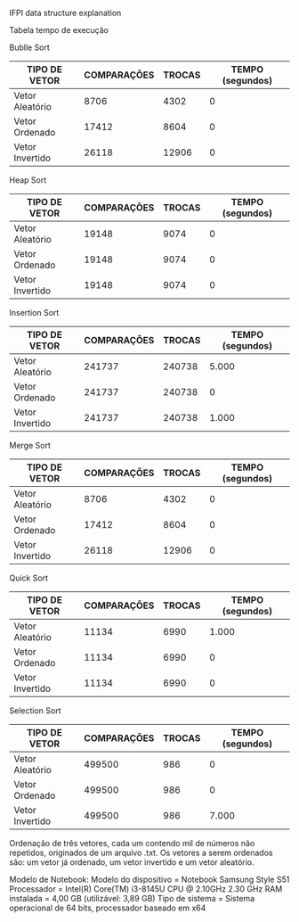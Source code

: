 IFPI data structure explanation

Tabela tempo de execução

Bublle Sort

| TIPO DE VETOR   | COMPARAÇÕES | TROCAS | TEMPO (segundos) |
|------------------|--------------|--------|-------------------|
| Vetor Aleatório  | 8706         | 4302   | 0                 |
| Vetor Ordenado   | 17412        | 8604   | 0                 |
| Vetor Invertido  | 26118        | 12906  | 0                 |

Heap Sort

| TIPO DE VETOR   | COMPARAÇÕES | TROCAS | TEMPO (segundos) |
|------------------|--------------|--------|-------------------|
| Vetor Aleatório  | 19148        | 9074   | 0                 |
| Vetor Ordenado   | 19148        | 9074   | 0                 |
| Vetor Invertido  | 19148        | 9074   | 0                 |

Insertion Sort

| TIPO DE VETOR   | COMPARAÇÕES | TROCAS  | TEMPO (segundos) |
|------------------|--------------|---------|-------------------|
| Vetor Aleatório  | 241737       | 240738  | 5.000             |
| Vetor Ordenado   | 241737       | 240738  | 0                 |
| Vetor Invertido  | 241737       | 240738  | 1.000             |

Merge Sort

| TIPO DE VETOR   | COMPARAÇÕES | TROCAS | TEMPO (segundos) |
|------------------|--------------|--------|-------------------|
| Vetor Aleatório  | 8706         | 4302   | 0                 |
| Vetor Ordenado   | 17412        | 8604   | 0                 |
| Vetor Invertido  | 26118        | 12906  | 0                 |

Quick Sort

| TIPO DE VETOR   | COMPARAÇÕES | TROCAS | TEMPO (segundos) |
|------------------|--------------|--------|-------------------|
| Vetor Aleatório  | 11134        | 6990   | 1.000             |
| Vetor Ordenado   | 11134        | 6990   | 0                 |
| Vetor Invertido  | 11134        | 6990   | 0                 |

Selection Sort

| TIPO DE VETOR   | COMPARAÇÕES | TROCAS | TEMPO (segundos) |
|------------------|--------------|--------|-------------------|
| Vetor Aleatório  | 499500       | 986    | 0                 |
| Vetor Ordenado   | 499500       | 986    | 0                 |
| Vetor Invertido  | 499500       | 986    | 7.000             |

Ordenação de três vetores, cada um contendo mil
de números não repetidos, originados de um arquivo .txt. Os vetores a serem ordenados são: um vetor
já ordenado, um vetor invertido e um vetor aleatório.


Modelo de Notebook:
Modelo do dispositivo = Notebook Samsung Style S51
Processador = Intel(R) Core(TM) i3-8145U CPU @ 2.10GHz 2.30 GHz
RAM instalada = 4,00 GB (utilizável: 3,89 GB)
Tipo de sistema = Sistema operacional de 64 bits, processador baseado em x64
